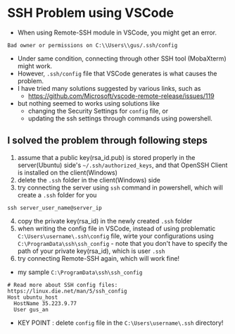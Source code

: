 # SSH Problem using VSCode

- When using Remote-SSH module in VSCode, you might get an error. 

```
Bad owner or permissions on C:\\Users\\gus/.ssh/config
```

- Under same condition, connecting through other SSH tool (MobaXterm) might work.
- However, `.ssh/config` file that VSCode generates is what causes the problem.
- I have tried many solutions suggested by various links, such as
  - https://github.com/Microsoft/vscode-remote-release/issues/119
- but nothing seemed to works using solutions like
  - changing the Security Settings for `config` file, or
  - updating the ssh settings through commands using powershell.
  
## I solved the problem through following steps

  1. assume that a public key(rsa_id.pub) is stored properly in the server(Ubuntu) side's `~/.ssh/authorized_keys`, and that OpenSSH Client is installed on the client(Windows)
  2. delete the `.ssh` folder in the client(Windows) side
  3. try connecting the server using `ssh` command in powershell, which will create a `.ssh` folder for you
  ```
  ssh server_user_name@server_ip
  ``` 
  4. copy the private key(rsa_id) in the newly created `.ssh` folder
  5. when writing the config file in VSCode, instead of using problematic `C:\Users\username\.ssh\config` file, wirte your configurations using `C:\ProgramData\ssh\ssh_config` 
    - note that you don't have to specify the path of your private key(rsa_id), which is user `.ssh`
  6. try connecting Remote-SSH again, which will work fine!
  
  - my sample `C:\ProgramData\ssh\ssh_config` 
```
# Read more about SSH config files: https://linux.die.net/man/5/ssh_config
Host ubuntu_host
  HostName 35.223.9.77
  User gus_an
```
- KEY POINT : delete `config` file in the `C:\Users\username\.ssh` directory!
